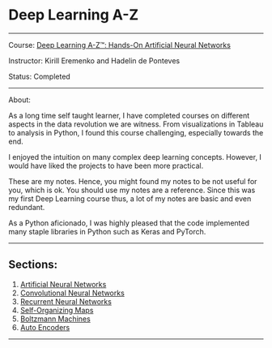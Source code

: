 # Deep Learning A-Z
---
Course: [Deep Learning A-Z™: Hands-On Artificial Neural Networks](https://www.udemy.com/deeplearning/)

Instructor: Kirill Eremenko and Hadelin de Ponteves

Status: Completed

---
About:

As a long time self taught learner, I have completed courses on different aspects in the data revolution we are witness. From visualizations in Tableau to analysis in Python, I found this course challenging, especially towards the end.

I enjoyed the intuition on many complex deep learning concepts. However, I would have liked the projects to have been more practical.

These are my notes. Hence, you might found my notes to be not useful for you, which is ok. You should use my notes are a reference. Since this was my first Deep Learning course thus, a lot of my notes are basic and even redundant.

As a Python aficionado, I was highly pleased that the code implemented many staple libraries in Python such as Keras and PyTorch.

---
## Sections:
1. [Artificial Neural Networks](https://github.com/alexguanga/udemy-deep-learning/tree/master/01_ArtificialNeuralNetworks)
2. [Convolutional Neural Networks](https://github.com/alexguanga/udemy-deep-learning/tree/master/02_ConvolutionalNeuralNetworks)
3. [Recurrent Neural Networks](https://github.com/alexguanga/udemy-deep-learning/tree/master/03_RecurrentNeuralNetworks)
4. [Self-Organizing Maps](https://github.com/alexguanga/udemy-deep-learning/tree/master/04_SelfOrganizingMaps)
5. [Boltzmann Machines](https://github.com/alexguanga/udemy-deep-learning/tree/master/05_BoltzmannMachines)
6. [Auto Encoders](https://github.com/alexguanga/udemy-deep-learning/tree/master/06_AutoEncoders)
---
